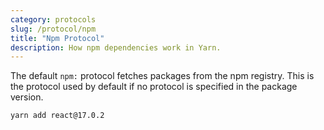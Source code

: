 ```yaml
---
category: protocols
slug: /protocol/npm
title: "Npm Protocol"
description: How npm dependencies work in Yarn.
---
```


The default `npm:` protocol fetches packages from the npm registry. This is the protocol used by default if no protocol is specified in the package version.

```
yarn add react@17.0.2
```
